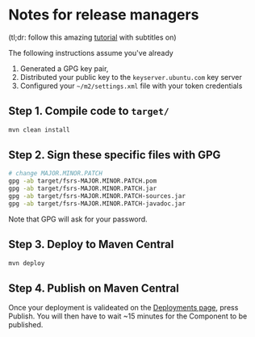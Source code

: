 # Notes for release managers

(tl;dr: follow this amazing [tutorial](https://www.youtube.com/watch?v=i1kg5OUwJi8) with subtitles on)

The following instructions assume you've already
1. Generated a GPG key pair,
2. Distributed your public key to the `keyserver.ubuntu.com` key server 
3. Configured your `~/m2/settings.xml` file with your token credentials

## Step 1. Compile code to `target/`

```bash
mvn clean install
```

## Step 2. Sign these specific files with GPG

```bash
# change MAJOR.MINOR.PATCH
gpg -ab target/fsrs-MAJOR.MINOR.PATCH.pom
gpg -ab target/fsrs-MAJOR.MINOR.PATCH.jar
gpg -ab target/fsrs-MAJOR.MINOR.PATCH-sources.jar
gpg -ab target/fsrs-MAJOR.MINOR.PATCH-javadoc.jar
```

Note that GPG will ask for your password.

## Step 3. Deploy to Maven Central

```bash
mvn deploy
```

## Step 4. Publish on Maven Central

Once your deployment is valideated on the [Deployments page](https://central.sonatype.com/publishing/deployments), press Publish. You will then have to wait ~15 minutes for the Component to be published.